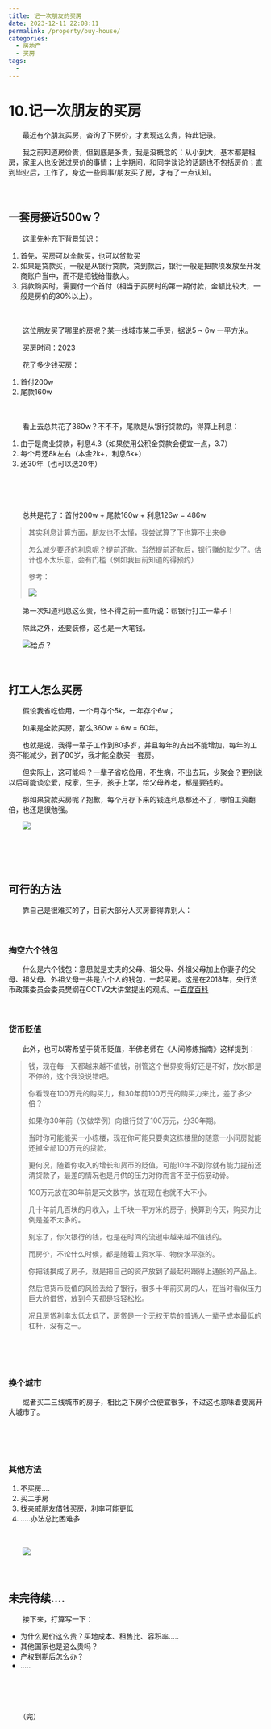 ```yaml
---
title: 记一次朋友的买房
date: 2023-12-11 22:08:11
permalink: /property/buy-house/
categories:
  - 房地产
  - 买房
tags:
  - 
---
```

# 10.记一次朋友的买房

　　最近有个朋友买房，咨询了下房价，才发现这么贵，特此记录。
<!-- more -->
　　我之前知道房价贵，但到底是多贵，我是没概念的：从小到大，基本都是租房，家里人也没说过房价的事情；上学期间，和同学谈论的话题也不包括房价；直到毕业后，工作了，身边一些同事/朋友买了房，才有了一点认知。

　　‍

## 一套房接近500w？

　　这里先补充下背景知识：

1. 首先，买房可以全款买，也可以贷款买
2. 如果是贷款买，一般是从银行贷款，贷到款后，银行一般是把款项发放至开发商账户当中，而不是把钱给借款人。
3. 贷款购买时，需要付一个首付（相当于买房时的第一期付款，金额比较大，一般是房价的30%以上）。

　　‍

　　这位朋友买了哪里的房呢？某一线城市某二手房，据说5 ~ 6w 一平方米。

　　买房时间：2023

　　花了多少钱买房：

1. 首付200w
2. 尾款160w

　　‍

　　看上去总共花了360w？不不不，尾款是从银行贷款的，得算上利息：

1. 由于是商业贷款，利息4.3（如果使用公积金贷款会便宜一点，3.7）
2. 每个月还8k左右（本金2k+，利息6k+）
3. 还30年（也可以选20年）

　　‍

　　‍

　　总共是花了：首付200w + 尾款160w  + 利息126w = 486w

> 其实利息计算方面，朋友也不太懂，我尝试算了下也算不出来😅
> 
> 怎么减少要还的利息呢？提前还款。当然提前还款后，银行赚的就少了。估计也不太乐意，会有门槛（例如我目前知道的得预约）
>
> 参考：
>
> ​![](https://image.peterjxl.com/blog/image-20231211211108-2esllsl.png)​


　　第一次知道利息这么贵，怪不得之前一直听说：帮银行打工一辈子！

　　除此之外，还要装修，这也是一大笔钱。

　　​​![给点？](https://image.peterjxl.com/blog/给点？-20231211215906-wxha6v0.jpg)​​

　　‍

## 打工人怎么买房

　　假设我省吃俭用，一个月存个5k，一年存个6w；

　　如果是全款买房，那么360w ÷ 6w = 60年。

　　也就是说，我得一辈子工作到80多岁，并且每年的支出不能增加，每年的工资不能减少，到了80岁，我才能全款买一套房。

　　但实际上，这可能吗？一辈子省吃俭用，不生病，不出去玩，少聚会？更别说以后可能谈恋爱，成家，生子，孩子上学，给父母养老，都是要钱的。

　　那如果贷款买房呢？抱歉，每个月存下来的钱连利息都还不了，哪怕工资翻倍，也还是很勉强。

　　​![](https://image.peterjxl.com/blog/mmexport1574000715531-20231211211124-fp42oz1.jpg)​

　　‍

　　‍

## 可行的方法

　　靠自己是很难买的了，目前大部分人买房都得靠别人：

　　‍

### 掏空六个钱包

　　什么是六个钱包：意思就是丈夫的父母、祖父母、外祖父母加上你妻子的父母、祖父母、外祖父母一共是六个人的钱包，一起买房。这是在2018年，央行货币政策委员会委员樊纲在CCTV2大讲堂提出的观点。--[百度百科](https://baike.baidu.com/item/%E5%85%AD%E4%B8%AA%E9%92%B1%E5%8C%85/22528523)

　　‍

### 货币贬值

　　此外，也可以寄希望于货币贬值，半佛老师在《人间修炼指南》这样提到：

> 钱，现在每一天都越来越不值钱，别管这个世界变得好还是不好，放水都是不停的，这个我没说错吧。
>
> 你看现在100万元的购买力，和30年前100万元的购买力来比，差了多少倍？
>
> 如果你30年前（仅做举例）向银行贷了100万元，分30年期。
>
> 当时你可能能买一小栋楼，现在你可能只要卖这栋楼里的随意一小间房就能还掉全部100万元的贷款。
>
> 更何况，随着你收入的增长和货币的贬值，可能10年不到你就有能力提前还清贷款了，最差的情况也是月供的压力对你而言不至于伤筋动骨。
>
> 100万元放在30年前是天文数字，放在现在也就不大不小。
>
> 几十年前几百块的月收入，上千块一平方米的房子，换算到今天，购买力比例是差不太多的。
>
> 别忘了，你欠银行的钱，也是在时间的流逝中越来越不值钱的。
>
> 而房价，不论什么时候，都是随着工资水平、物价水平涨的。
>
> 你把钱换成了房子，就是把自己的资产放到了最起码跟得上通胀的产品上。
>
> 然后把货币贬值的风险丢给了银行，很多十年前买房的人，在当时看似压力巨大的借贷，放到今天都是轻轻松松。
>
> 况且房贷利率太低太低了，房贷是一个无权无势的普通人一辈子成本最低的杠杆，没有之一。

　　‍

　　‍

### 换个城市

　　或者买二三线城市的房子，相比之下房价会便宜很多，不过这也意味着要离开大城市了。

　　‍

　　‍

### 其他方法

1. 不买房....
2. 买二手房
3. 找亲戚朋友借钱买房，利率可能更低
4. .....办法总比困难多

　　‍

　　​![](https://image.peterjxl.com/blog/image-20231211211553-0r3hnlr.png)​

　　‍

## 未完待续....

　　接下来，打算写一下：

* 为什么房价这么贵？买地成本、租售比、容积率.....
* 其他国家也是这么贵吗？
* 产权到期后怎么办？
* .....

　　‍

　　‍

　　（完）
